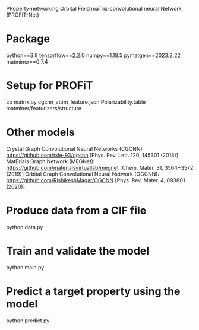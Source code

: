PRoperty-networking Orbital Field maTrix-convolutional neural Network (PROFiT-Net)

# Package
python==3.8
tensorflow==2.2.0
numpy==1.18.5
pymatgen==2023.2.22
matminer==0.7.4

# Setup for PROFiT
cp matrix.py cgcnn_atom_feature.json Polarizability.table matminer/featurizers/structure

# Other models
Crystal Graph Convolutional Neural Networks (CGCNN): https://github.com/txie-93/cgcnn [Phys. Rev. Lett. 120, 145301 (2018)]
MatErials Graph Network (MEGNet): https://github.com/materialsvirtuallab/megnet [Chem. Mater. 31, 3564−3572 (2019)]
Orbital Graph Convolutional Neural Network (OGCNN): https://github.com/RishikeshMagar/OGCNN [Phys. Rev. Mater. 4, 093801 (2020)]

# Produce data from a CIF file
python data.py

# Train and validate the model
python main.py

# Predict a target property using the model
python predict.py

